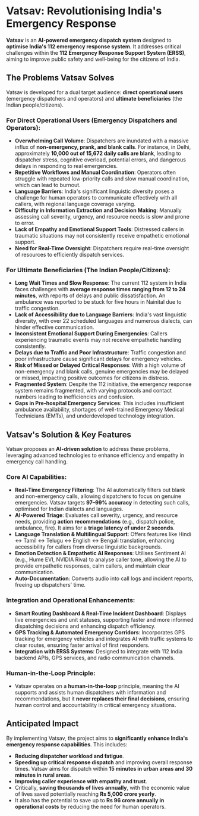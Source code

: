 # Vatsav: Revolutionising India's Emergency Response

**Vatsav** is an **AI-powered emergency dispatch system** designed to **optimise India's 112 emergency response system**. It addresses critical challenges within the **112 Emergency Response Support System (ERSS)**, aiming to improve public safety and well-being for the citizens of India.

## The Problems Vatsav Solves

Vatsav is developed for a dual target audience: **direct operational users** (emergency dispatchers and operators) and **ultimate beneficiaries** (the Indian people/citizens).

### For Direct Operational Users (Emergency Dispatchers and Operators):
*   **Overwhelming Call Volume**: Dispatchers are inundated with a massive influx of **non-emergency, prank, and blank calls**. For instance, in Delhi, approximately **10,000 out of 15,672 daily calls are blank**, leading to dispatcher stress, cognitive overload, potential errors, and dangerous delays in responding to real emergencies.
*   **Repetitive Workflows and Manual Coordination**: Operators often struggle with repeated low-priority calls and slow manual coordination, which can lead to burnout.
*   **Language Barriers**: India's significant linguistic diversity poses a challenge for human operators to communicate effectively with all callers, with regional language coverage varying.
*   **Difficulty in Information Extraction and Decision Making**: Manually assessing call severity, urgency, and resource needs is slow and prone to error.
*   **Lack of Empathy and Emotional Support Tools**: Distressed callers in traumatic situations may not consistently receive empathetic emotional support.
*   **Need for Real-Time Oversight**: Dispatchers require real-time oversight of resources to efficiently dispatch services.

### For Ultimate Beneficiaries (The Indian People/Citizens):
*   **Long Wait Times and Slow Response**: The current 112 system in India faces challenges with **average response times ranging from 12 to 24 minutes**, with reports of delays and public dissatisfaction. An ambulance was reported to be stuck for five hours in Nainital due to traffic congestion.
*   **Lack of Accessibility due to Language Barriers**: India's vast linguistic diversity, with over 22 scheduled languages and numerous dialects, can hinder effective communication.
*   **Inconsistent Emotional Support During Emergencies**: Callers experiencing traumatic events may not receive empathetic handling consistently.
*   **Delays due to Traffic and Poor Infrastructure**: Traffic congestion and poor infrastructure cause significant delays for emergency vehicles.
*   **Risk of Missed or Delayed Critical Responses**: With a high volume of non-emergency and blank calls, genuine emergencies may be delayed or missed, impacting positive outcomes for citizens in distress.
*   **Fragmented System**: Despite the 112 initiative, the emergency response system remains fragmented, with varying protocols and contact numbers leading to inefficiencies and confusion.
*   **Gaps in Pre-hospital Emergency Services**: This includes insufficient ambulance availability, shortages of well-trained Emergency Medical Technicians (EMTs), and underdeveloped technology integration.

## Vatsav's Solution & Key Features

Vatsav proposes an **AI-driven solution** to address these problems, leveraging advanced technologies to enhance efficiency and empathy in emergency call handling.

### Core AI Capabilities:
*   **Real-Time Emergency Filtering**: The AI automatically filters out blank and non-emergency calls, allowing dispatchers to focus on genuine emergencies. Vatsav targets **97–99% accuracy** in detecting such calls, optimised for Indian dialects and languages.
*   **AI-Powered Triage**: Evaluates call severity, urgency, and resource needs, providing **action recommendations** (e.g., dispatch police, ambulance, fire). It aims for a **triage latency of under 2 seconds**.
*   **Language Translation & Multilingual Support**: Offers features like Hindi ↔ Tamil ↔ Telugu ↔ English ↔ Bengali translation, enhancing accessibility for callers from diverse linguistic backgrounds.
*   **Emotion Detection & Empathetic AI Responses**: Utilises Sentiment AI (e.g., Hume EVI, NVIDIA Riva) to analyse caller tone, allowing the AI to provide empathetic responses, calm callers, and maintain clear communication.
*   **Auto-Documentation**: Converts audio into call logs and incident reports, freeing up dispatchers' time.

### Integration and Operational Enhancements:
*   **Smart Routing Dashboard & Real-Time Incident Dashboard**: Displays live emergencies and unit statuses, supporting faster and more informed dispatching decisions and enhancing dispatch efficiency.
*   **GPS Tracking & Automated Emergency Corridors**: Incorporates GPS tracking for emergency vehicles and integrates AI with traffic systems to clear routes, ensuring faster arrival of first responders.
*   **Integration with ERSS Systems**: Designed to integrate with 112 India backend APIs, GPS services, and radio communication channels.

### Human-in-the-Loop Principle:
*   Vatsav operates on a **human-in-the-loop** principle, meaning the AI supports and assists human dispatchers with information and recommendations, but it **never replaces their final decisions**, ensuring human control and accountability in critical emergency situations.

## Anticipated Impact
By implementing Vatsav, the project aims to **significantly enhance India's emergency response capabilities**. This includes:
*   **Reducing dispatcher workload and fatigue**.
*   **Speeding up critical response dispatch** and improving overall response times. Vatsav aims for dispatch within **15 minutes in urban areas and 30 minutes in rural areas**.
*   **Improving caller experience with empathy and trust**.
*   Critically, **saving thousands of lives annually**, with the economic value of lives saved potentially reaching **Rs 5,000 crore yearly**.
*   It also has the potential to save up to **Rs 96 crore annually in operational costs** by reducing the need for human operators.
